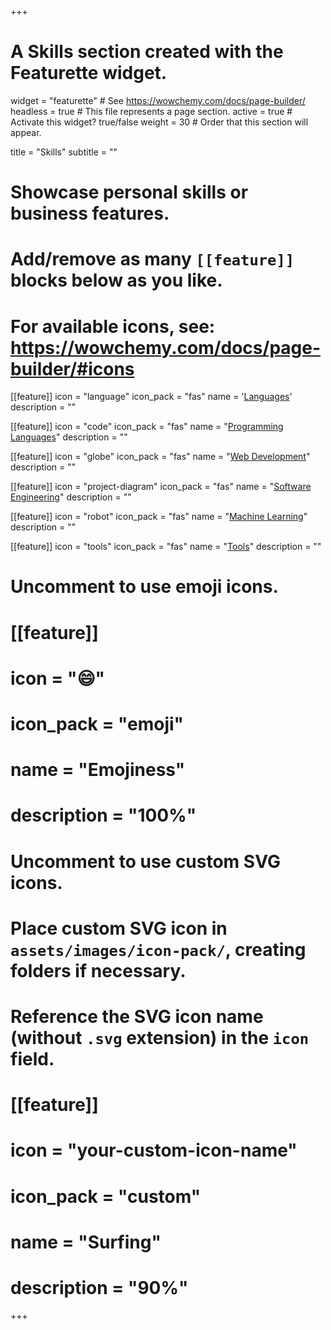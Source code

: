 +++
# A Skills section created with the Featurette widget.
widget = "featurette"  # See https://wowchemy.com/docs/page-builder/
headless = true  # This file represents a page section.
active = true  # Activate this widget? true/false
weight = 30  # Order that this section will appear.

title = "Skills"
subtitle = ""

# Showcase personal skills or business features.
# 
# Add/remove as many `[[feature]]` blocks below as you like.
# 
# For available icons, see: https://wowchemy.com/docs/page-builder/#icons

[[feature]]
  icon = "language"
  icon_pack = "fas"
  name = '[Languages](#languages)'
  description = ""

[[feature]]
  icon = "code"
  icon_pack = "fas"
  name = "[Programming Languages](#programming-languages)"
  description = ""

[[feature]]
  icon = "globe"
  icon_pack = "fas"
  name = "[Web Development](#web-development)"
  description = ""

[[feature]]
  icon = "project-diagram"
  icon_pack = "fas"
  name = "[Software Engineering](#software-engineering)"
  description = ""

[[feature]]
  icon = "robot"
  icon_pack = "fas"
  name = "[Machine Learning](#machine-learning)"
  description = ""

[[feature]]
  icon = "tools"
  icon_pack = "fas"
  name = "[Tools](#tools)"
  description = ""

# Uncomment to use emoji icons.
# [[feature]]
#  icon = ":smile:"
#  icon_pack = "emoji"
#  name = "Emojiness"
#  description = "100%"  

# Uncomment to use custom SVG icons.
# Place custom SVG icon in `assets/images/icon-pack/`, creating folders if necessary.
# Reference the SVG icon name (without `.svg` extension) in the `icon` field.
# [[feature]]
#  icon = "your-custom-icon-name"
#  icon_pack = "custom"
#  name = "Surfing"
#  description = "90%"

+++
